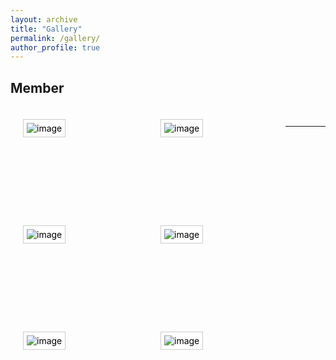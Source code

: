 ```yaml
---
layout: archive
title: "Gallery"
permalink: /gallery/
author_profile: true
---
```

<style type="text/css">
img {
	border: none;
}
.gallery {
	list-style: none;
	margin: auto;
	padding: 0;
}
.gallery li {
	padding: 10px;
	margin: 10px;
	float: left;
	position: relative;
	width: 180px;
	height: 130px;
}
.gallery img {
	background: #fff;
	border: solid 1px #ccc;
	padding: 5px;
}
.gallery li:hover img {
	border-color: #999;
}
.gallery em {
	width: 102px;
	background: url(/images/bubble.gif) no-repeat;
	padding: 3px 0 6px;
	display: none;
	position: absolute;
	top: -2px;
	left: 50px;
	font-style: normal;
	text-align: center;
	color: blue;
}
.gallery a {
	text-decoration: none;
	color: #000;
}
.gallery a:hover em {
	display: block;
}
</style>

## Member
<ul class="gallery">
<li><a href="#"><em>Abstract</em><img src="/images/Myphoto.jpg" alt="image" /></a></li>
<li><a href="#"><em>Ab</em><img src="/images/bio-photo.jpg" alt="image" /></a></li>
<li><a href="#"><em>Abs</em><img src="/images/foo-bar-identity.jpg" alt="image" /></a></li>
<li><a href="#"><em>Abst</em><img src="/images/Myphoto.jpg" alt="image" /></a></li>
<li><a href="#"><em>Abst</em><img src="/images/Myphoto.jpg" alt="image" /></a></li>
<li><a href="#"><em>Abst</em><img src="/images/Myphoto.jpg" alt="image" /></a></li>
</ul>


<br>

---

<br>
